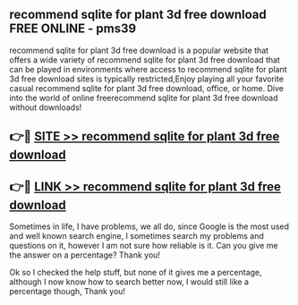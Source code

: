 ## recommend sqlite for plant 3d free download FREE ONLINE - pms39

recommend sqlite for plant 3d free download is a popular website that offers a wide variety of recommend sqlite for plant 3d free download that can be played in environments where access to recommend sqlite for plant 3d free download sites is typically restricted,Enjoy playing all your favorite casual recommend sqlite for plant 3d free download, office, or home. Dive into the world of online freerecommend sqlite for plant 3d free download without downloads!

## 👉🔴 [SITE >> recommend sqlite for plant 3d free download](http://news.freeplayer.one?title=recommend_sqlite_for_plant_3d_free_download&ref=FRRE)

## 👉🔴 [LINK >> recommend sqlite for plant 3d free download](http://news.freeplayer.one?title=recommend_sqlite_for_plant_3d_free_download&ref=FREE)

Sometimes in life, I have problems, we all do, since Google is the most used and well known search engine, I sometimes search my problems and questions on it, however I am not sure how reliable is it. Can you give me the answer on a percentage? Thank you!

Ok so I checked the help stuff, but none of it gives me a percentage, although I now know how to search better now, I would still like a percentage though, Thank you!